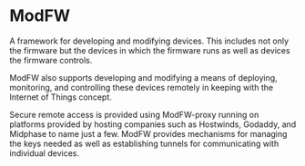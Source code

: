 # ModFW

A framework for developing and modifying devices. This includes not only the
firmware but the devices in which the firmware runs as well as devices the
firmware controls.

ModFW also supports developing and modifying a means of deploying, monitoring,
and controlling these devices remotely in keeping with the Internet of Things
concept.

Secure remote access is provided using ModFW-proxy running on platforms provided
by hosting companies such as Hostwinds, Godaddy, and Midphase to name just a
few. ModFW provides mechanisms for managing the keys needed as well as
establishing tunnels for communicating with individual devices.
